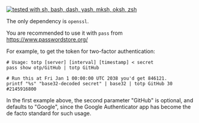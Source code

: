 [![tested with sh, bash, dash, yash, mksh, oksh, zsh](https://github.com/jakwings/totp/actions/workflows/test.yml/badge.svg)](https://github.com/jakwings/totp/actions/workflows/test.yml)

The only dependency is `openssl`.

You are recommended to use it with `pass` from https://www.passwordstore.org/

For example, to get the token for two-factor authentication:

    # Usage: totp [server] [interval] [timestamp] < secret
    pass show otp/GitHub | totp GitHub

    # Run this at Fri Jan 1 00:00:00 UTC 2038 you'd get 846121.
    printf "%s" "base32-decoded secret" | base32 | totp GitHub 30 #2145916800

In the first example above, the second parameter "GitHub" is optional, and
defaults to "Google", since the Google Authenticator app has become the de
facto standard for such usage.
